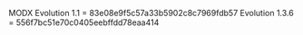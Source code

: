 MODX Evolution 1.1 = 83e08e9f5c57a33b5902c8c7969fdb57
Evolution 1.3.6 = 556f7bc51e70c0405eebffdd78eaa414
